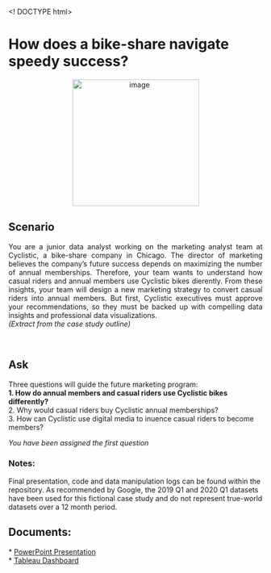 <! DOCTYPE html>
<html>
  <head>
    <p align="center"><title>Google Data Analytics Professional Certificate: Case Study</title></p>
  </head>

<body> 

<h1>How does a bike-share navigate speedy success?</h1>

<p align="center"><img width="251" alt="image" src="https://github.com/danielcapehorn/GC_Case_Study1/assets/158836200/e9d5eeb5-1f1f-4e26-8bc8-e1cdd68f513a">


<h2>Scenario</h2>

<p align="justify">You are a junior data analyst working on the marketing analyst team at Cyclistic, a bike-share company in Chicago. The director of marketing 
believes the company’s future success depends on maximizing the number of annual memberships. Therefore, your team wants to understand how casual 
riders and annual members use Cyclistic bikes di erently. From these insights, your team will design a new marketing strategy to convert casual 
riders into annual members. But  first, Cyclistic executives must approve your recommendations, so they must be backed up with compelling data 
insights and professional data visualizations.</br>
<i>(Extract from the case study outline)</i></p></br>

<h2>Ask</h2>
<p>Three questions will guide the future marketing program:</br>
<b>1. How do annual members and casual riders use Cyclistic bikes di fferently?</b></br>
2. Why would casual riders buy Cyclistic annual memberships?</br>
3. How can Cyclistic use digital media to in uence casual riders to become members?</br>

<i>You have been assigned the first question</i></p>

<h3>Notes:</h3>
<p align="justify"></p>Final presentation, code and data manipulation logs can be found within the repository. As recommended by Google, the 2019 Q1 and 2020 Q1 datasets 
have been used for this fictional case study and do not represent true-world datasets over a 12 month period.</p>

<h2>Documents:</h2>
<p>
* <a href="https://docs.google.com/presentation/d/1bhYNChRqbBJIuU62qQ_RsMLN9FMMXQ0J/edit?usp=drive_link">PowerPoint Presentation</a></br>
* <a href="https://public.tableau.com/views/CyclisticMostFrequented/EndStationDashboard?:language=en-US&:display_count=n&:origin=viz_share_link">Tableau Dashboard</a>
</p>
</body>
</html>


